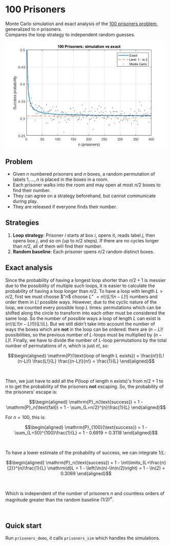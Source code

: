 # 100 Prisoners

Monte Carlo simulation and exact analysis of the [100 prisoners problem](https://en.wikipedia.org/wiki/100_prisoners_problem), generalized to $n$ prisoners. \
Compares the loop strategy to independent random guesses.

![preview](docs/preview.png)

## Problem
- Given $n$ numbered prisoners and $n$ boxes, a random permutation of labels $1, …, n$ is placed in the boxes in a room.
- Each prisoner walks into the room and may open at most $n/2$ boxes to find their number.
- They can agree on a strategy beforehand, but cannot communicate during play.
- They are released if everyone finds their number.

## Strategies
1. **Loop strategy**: Prisoner $i$ starts at box $i$, opens it, reads label $j$,
   then opens box $j$, and so on (up to $n/2$ steps). If there are no cycles longer than $n/2$, all of them will find their number.
2. **Random baseline**: Each prisoner opens $n/2$ random distinct boxes.

## Exact analysis
Since the probability of having a longest loop shorter than $n/2+1$ is messier due to the possibility of multiple such loops, it is easier to calculate the probability of having a loop longer than $n/2$. To have a loop with length $L > n/2$, first we must choose $"n$ choose $L$" $= n!/(L!(n-L)!)$ numbers and order them in $L!$ possible ways. However, due to the cyclic nature of the loop, we counted every possible loop $L$ times: permutations which can be shifted along the circle to transform into each other must be considered the same loop. So the number of possible ways a loop of length $L$ can exist is $(n!/(L!(n-L)!))(L!/L)$. But we still didn't take into account the number of ways the boxes which are **not** in the loop can be ordered: there are $(n-L)!$ possibilities, so the previous number of $L$-loops must be multiplied by $(n-L)!$. Finally, we have to divide the number of $L$-loop permutations by the total number of permutations of $n$, which is just $n!$, so: 

```math
\begin{aligned}
\mathrm{P}(\text{loop of length L exists}) = \frac{n!}{L! (n-L)!} \frac{L!}{L} \frac{(n-L)!}{n!} = \frac{1}{L}
\end{aligned}
```
<br>
 

Then, we just have to add all the $P(\text{loop of length n exists})$'s from $n/2+1$ to $n$ to get the probability of the prisoners **not** escaping. So, the probability of the prisoners' escape is: 
```math
\begin{aligned}
\mathrm{P}_n(\text{success}) = 1 - \mathrm{P}_n(\text{fail}) = 1 - \sum_{L=n/2}^{n}\frac{1}{L}
\end{aligned}
```
For $n = 100,$ this is:
```math
\begin{aligned}
\mathrm{P}_{100}(\text{success}) = 1 - \sum_{L=50}^{100}\frac{1}{L} = 1 - 0.6919 = 0.3118
\end{aligned}
```
<br>

To have a lower estimate of the probability of success, we can integrate $1/L$: 
```math
\begin{aligned}
\mathrm{P}_n(\text{success}) = 1 - \int\limits_{L=\frac{n}{2}}^{n}\frac{1}{L} \mathrm{d}L = 1 - \left(\ln(n)-\ln(n/2)\right) = 1 - \ln(2) = 0.3069
\end{aligned}
```
<br>

Which is independent of the number of prisoners $n$ and countless orders of magnitude greater than the random baseline $(1/2)^n$.

<br>

## Quick start
Run `prisoners_demo`, it calls `prisoners_sim` which handles the simulations.
